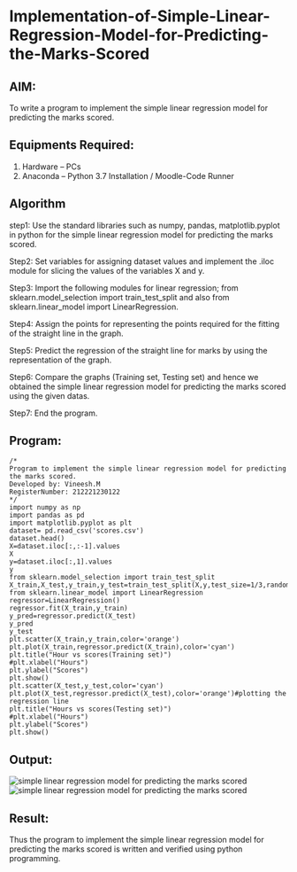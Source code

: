 # Implementation-of-Simple-Linear-Regression-Model-for-Predicting-the-Marks-Scored

## AIM:
To write a program to implement the simple linear regression model for predicting the marks scored.

## Equipments Required:
1. Hardware – PCs
2. Anaconda – Python 3.7 Installation / Moodle-Code Runner

## Algorithm
step1:
Use the standard libraries such as numpy, pandas, matplotlib.pyplot in python for the simple linear regression model for predicting the marks scored.

Step2:
Set variables for assigning dataset values and implement the .iloc module for slicing the values of the variables X and y.

Step3:
Import the following modules for linear regression; from sklearn.model_selection import train_test_split and also from sklearn.linear_model import LinearRegression.

Step4:
Assign the points for representing the points required for the fitting of the straight line in the graph.

Step5:
Predict the regression of the straight line for marks by using the representation of the graph.

Step6:
Compare the graphs (Training set, Testing set) and hence we obtained the simple linear regression model for predicting the marks scored using the given datas.

Step7:
End the program.

## Program:
```
/*
Program to implement the simple linear regression model for predicting the marks scored.
Developed by: Vineesh.M
RegisterNumber: 212221230122
*/
import numpy as np
import pandas as pd
import matplotlib.pyplot as plt
dataset= pd.read_csv('scores.csv')
dataset.head()
X=dataset.iloc[:,:-1].values
X
y=dataset.iloc[:,1].values
y
from sklearn.model_selection import train_test_split
X_train,X_test,y_train,y_test=train_test_split(X,y,test_size=1/3,random_state=0)
from sklearn.linear_model import LinearRegression
regressor=LinearRegression()
regressor.fit(X_train,y_train)
y_pred=regressor.predict(X_test)
y_pred
y_test 
plt.scatter(X_train,y_train,color='orange')
plt.plot(X_train,regressor.predict(X_train),color='cyan')
plt.title("Hour vs scores(Training set)")
#plt.xlabel("Hours")
plt.ylabel("Scores")
plt.show()
plt.scatter(X_test,y_test,color='cyan')
plt.plot(X_test,regressor.predict(X_test),color='orange')#plotting the regression line
plt.title("Hours vs scores(Testing set)")
#plt.xlabel("Hours")
plt.ylabel("Scores")
plt.show()
```

## Output:
![simple linear regression model for predicting the marks scored](ml1.png)
![simple linear regression model for predicting the marks scored](ml2.png)


## Result:
Thus the program to implement the simple linear regression model for predicting the marks scored is written and verified using python programming.
